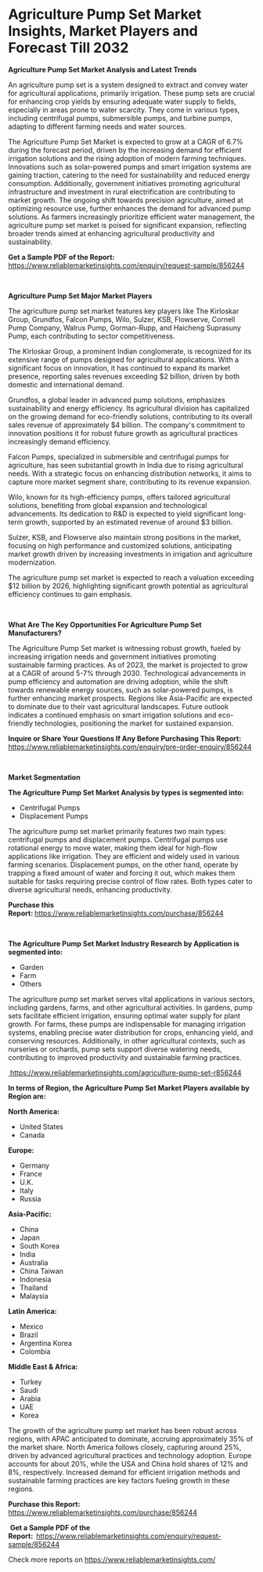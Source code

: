 <p><h1>Agriculture Pump Set Market Insights, Market Players and Forecast Till 2032</h1></p><p><strong>Agriculture Pump Set Market Analysis and Latest Trends</strong></p>
<p><p>An agriculture pump set is a system designed to extract and convey water for agricultural applications, primarily irrigation. These pump sets are crucial for enhancing crop yields by ensuring adequate water supply to fields, especially in areas prone to water scarcity. They come in various types, including centrifugal pumps, submersible pumps, and turbine pumps, adapting to different farming needs and water sources.</p><p>The Agriculture Pump Set Market is expected to grow at a CAGR of 6.7% during the forecast period, driven by the increasing demand for efficient irrigation solutions and the rising adoption of modern farming techniques. Innovations such as solar-powered pumps and smart irrigation systems are gaining traction, catering to the need for sustainability and reduced energy consumption. Additionally, government initiatives promoting agricultural infrastructure and investment in rural electrification are contributing to market growth. The ongoing shift towards precision agriculture, aimed at optimizing resource use, further enhances the demand for advanced pump solutions. As farmers increasingly prioritize efficient water management, the agriculture pump set market is poised for significant expansion, reflecting broader trends aimed at enhancing agricultural productivity and sustainability.</p></p>
<p><strong>Get a Sample PDF of the Report:&nbsp;</strong> <a href="https://www.reliablemarketinsights.com/enquiry/request-sample/856244?utm_campaign=2606&utm_medium=2&utm_source=Github&utm_content=ia&utm_term=08042025&utm_id=agriculture-pump-set">https://www.reliablemarketinsights.com/enquiry/request-sample/856244</a></p>
<p>&nbsp;</p>
<p><strong>Agriculture Pump Set Major Market Players</strong></p>
<p><p>The agriculture pump set market features key players like The Kirloskar Group, Grundfos, Falcon Pumps, Wilo, Sulzer, KSB, Flowserve, Cornell Pump Company, Walrus Pump, Gorman-Rupp, and Haicheng Suprasuny Pump, each contributing to sector competitiveness.</p><p>The Kirloskar Group, a prominent Indian conglomerate, is recognized for its extensive range of pumps designed for agricultural applications. With a significant focus on innovation, it has continued to expand its market presence, reporting sales revenues exceeding $2 billion, driven by both domestic and international demand.</p><p>Grundfos, a global leader in advanced pump solutions, emphasizes sustainability and energy efficiency. Its agricultural division has capitalized on the growing demand for eco-friendly solutions, contributing to its overall sales revenue of approximately $4 billion. The company's commitment to innovation positions it for robust future growth as agricultural practices increasingly demand efficiency.</p><p>Falcon Pumps, specialized in submersible and centrifugal pumps for agriculture, has seen substantial growth in India due to rising agricultural needs. With a strategic focus on enhancing distribution networks, it aims to capture more market segment share, contributing to its revenue expansion.</p><p>Wilo, known for its high-efficiency pumps, offers tailored agricultural solutions, benefiting from global expansion and technological advancements. Its dedication to R&D is expected to yield significant long-term growth, supported by an estimated revenue of around $3 billion.</p><p>Sulzer, KSB, and Flowserve also maintain strong positions in the market, focusing on high performance and customized solutions, anticipating market growth driven by increasing investments in irrigation and agriculture modernization.</p><p>The agriculture pump set market is expected to reach a valuation exceeding $12 billion by 2026, highlighting significant growth potential as agricultural efficiency continues to gain emphasis.</p></p>
<p>&nbsp;</p>
<p><strong>What Are The Key Opportunities For Agriculture Pump Set Manufacturers?</strong></p>
<p><p>The Agriculture Pump Set market is witnessing robust growth, fueled by increasing irrigation needs and government initiatives promoting sustainable farming practices. As of 2023, the market is projected to grow at a CAGR of around 5-7% through 2030. Technological advancements in pump efficiency and automation are driving adoption, while the shift towards renewable energy sources, such as solar-powered pumps, is further enhancing market prospects. Regions like Asia-Pacific are expected to dominate due to their vast agricultural landscapes. Future outlook indicates a continued emphasis on smart irrigation solutions and eco-friendly technologies, positioning the market for sustained expansion.</p></p>
<p><strong>Inquire or Share Your Questions If Any Before Purchasing This Report:</strong> <a href="https://www.reliablemarketinsights.com/enquiry/pre-order-enquiry/856244?utm_campaign=2606&utm_medium=2&utm_source=Github&utm_content=ia&utm_term=08042025&utm_id=agriculture-pump-set">https://www.reliablemarketinsights.com/enquiry/pre-order-enquiry/856244</a></p>
<p>&nbsp;</p>
<p><strong>Market Segmentation</strong></p>
<p><strong>The Agriculture Pump Set Market Analysis by types is segmented into:</strong></p>
<p><ul><li>Centrifugal Pumps</li><li>Displacement Pumps</li></ul></p>
<p><p>The agriculture pump set market primarily features two main types: centrifugal pumps and displacement pumps. Centrifugal pumps use rotational energy to move water, making them ideal for high-flow applications like irrigation. They are efficient and widely used in various farming scenarios. Displacement pumps, on the other hand, operate by trapping a fixed amount of water and forcing it out, which makes them suitable for tasks requiring precise control of flow rates. Both types cater to diverse agricultural needs, enhancing productivity.</p></p>
<p><strong>Purchase this Report:&nbsp;</strong><a href="https://www.reliablemarketinsights.com/purchase/856244?utm_campaign=2606&utm_medium=2&utm_source=Github&utm_content=ia&utm_term=08042025&utm_id=agriculture-pump-set">https://www.reliablemarketinsights.com/purchase/856244</a></p>
<p>&nbsp;</p>
<p><strong>The Agriculture Pump Set Market Industry Research by Application is segmented into:</strong></p>
<p><ul><li>Garden</li><li>Farm</li><li>Others</li></ul></p>
<p><p>The agriculture pump set market serves vital applications in various sectors, including gardens, farms, and other agricultural activities. In gardens, pump sets facilitate efficient irrigation, ensuring optimal water supply for plant growth. For farms, these pumps are indispensable for managing irrigation systems, enabling precise water distribution for crops, enhancing yield, and conserving resources. Additionally, in other agricultural contexts, such as nurseries or orchards, pump sets support diverse watering needs, contributing to improved productivity and sustainable farming practices.</p></p>
<p><a href="https://www.reliablemarketinsights.com/agriculture-pump-set-r856244?utm_campaign=2606&utm_medium=2&utm_source=Github&utm_content=ia&utm_term=08042025&utm_id=agriculture-pump-set">&nbsp;https://www.reliablemarketinsights.com/agriculture-pump-set-r856244</a></p>
<p><strong>In terms of Region, the Agriculture Pump Set Market Players available by Region are:</strong></p>
<p>
    <p> <strong> North America: </strong>
        <ul>
            <li>United States</li>
            <li>Canada</li>
        </ul>
        </p> 
    <p> <strong> Europe: </strong>
        <ul>
            <li>Germany</li>
            <li>France</li>
            <li>U.K.</li>
            <li>Italy</li>
            <li>Russia</li>
        </ul>
        </p> 
    <p> <strong> Asia-Pacific: </strong>
        <ul>
            <li>China</li>
            <li>Japan</li>
            <li>South Korea</li>
            <li>India</li>
            <li>Australia</li>
            <li>China Taiwan</li>
            <li>Indonesia</li>
            <li>Thailand</li>
            <li>Malaysia</li>
        </ul>
        </p> 
    <p> <strong> Latin America: </strong>
        <ul>
            <li>Mexico</li>
            <li>Brazil</li>
            <li>Argentina Korea</li>
            <li>Colombia</li>
        </ul>
        </p> 
    <p> <strong> Middle East & Africa: </strong>
        <ul>
            <li>Turkey</li>
            <li>Saudi</li>
            <li>Arabia</li>
            <li>UAE</li>
            <li>Korea</li>
        </ul>
    </p>
    </p>
<p><p>The growth of the agriculture pump set market has been robust across regions, with APAC anticipated to dominate, accruing approximately 35% of the market share. North America follows closely, capturing around 25%, driven by advanced agricultural practices and technology adoption. Europe accounts for about 20%, while the USA and China hold shares of 12% and 8%, respectively. Increased demand for efficient irrigation methods and sustainable farming practices are key factors fueling growth in these regions.</p></p>
<p><strong>Purchase this Report: </strong><a href="https://www.reliablemarketinsights.com/purchase/856244?utm_campaign=2606&utm_medium=2&utm_source=Github&utm_content=ia&utm_term=08042025&utm_id=agriculture-pump-set">https://www.reliablemarketinsights.com/purchase/856244</a></p>
<p>&nbsp;<strong>Get a Sample PDF of the Report:&nbsp;&nbsp;</strong><a href="https://www.reliablemarketinsights.com/enquiry/request-sample/856244?utm_campaign=2606&utm_medium=2&utm_source=Github&utm_content=ia&utm_term=08042025&utm_id=agriculture-pump-set">https://www.reliablemarketinsights.com/enquiry/request-sample/856244</a></p>
<p><strong></strong></p>
<p>Check more reports on <a href="https://www.reliablemarketinsights.com/?utm_campaign=2606&utm_medium=2&utm_source=Github&utm_content=ia&utm_term=08042025&utm_id=agriculture-pump-set">https://www.reliablemarketinsights.com/</a></p>
